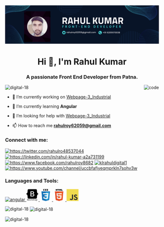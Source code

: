 ![logo](https://github.com/digital-18/digital-18/blob/main/Purple%20Gradient%20Digital%20Marketing%20LinkedIn%20Banner%20(1).png)
<h1 align="center">Hi 👋, I'm Rahul Kumar</h1>
<h3 align="center">A passionate Front End Developer from Patna.</h3>

<img src="https://camo.githubusercontent.com/cae12fddd9d6982901d82580bdf321d81fb299141098ca1c2d4891870827bf17/68747470733a2f2f6d69726f2e6d656469756d2e636f6d2f6d61782f313336302f302a37513379765349765f7430696f4a2d5a2e676966" alt="code" align= "right">

<p align="left"> <img src="https://komarev.com/ghpvc/?username=digital-18&label=Profile%20views&color=0e75b6&style=flat" alt="digital-18" /> </p>

- 🔭 I’m currently working on [Webpage-3_Industrial](https://digital-18.github.io/Webpage-3/)

- 🌱 I’m currently learning **Angular**

- 🤝 I’m looking for help with [Webpage-3_Industrial](https://digital-18.github)

- 📫 How to reach me **rahulroy62059@gmail.com**

<h3 align="left">Connect with me:</h3>
<p align="left">
<a href="https://twitter.com/https://twitter.com/rahulro48537044" target="blank"><img align="center" src="https://raw.githubusercontent.com/rahuldkjain/github-profile-readme-generator/master/src/images/icons/Social/twitter.svg" alt="https://twitter.com/rahulro48537044" height="30" width="40" /></a>
<a href="https://linkedin.com/in/https://linkedin.com/in/rahul-kumar-a2a731199" target="blank"><img align="center" src="https://raw.githubusercontent.com/rahuldkjain/github-profile-readme-generator/master/src/images/icons/Social/linked-in-alt.svg" alt="https://linkedin.com/in/rahul-kumar-a2a731199" height="30" width="40" /></a>
<a href="https://fb.com/https://www.facebook.com/rahulroy8682" target="blank"><img align="center" src="https://raw.githubusercontent.com/rahuldkjain/github-profile-readme-generator/master/src/images/icons/Social/facebook.svg" alt="https://www.facebook.com/rahulroy8682" height="30" width="40" /></a>
<a href="https://instagram.com/klrahuldigital1" target="blank"><img align="center" src="https://raw.githubusercontent.com/rahuldkjain/github-profile-readme-generator/master/src/images/icons/Social/instagram.svg" alt="klrahuldigital1" height="30" width="40" /></a>
<a href="https://www.youtube.com/c/https://www.youtube.com/channel/uccbfafjyeqmprkln7sohv3w" target="blank"><img align="center" src="https://raw.githubusercontent.com/rahuldkjain/github-profile-readme-generator/master/src/images/icons/Social/youtube.svg" alt="https://www.youtube.com/channel/uccbfafjyeqmprkln7sohv3w" height="30" width="40" /></a>
</p>

<h3 align="left">Languages and Tools:</h3>
<p align="left"> <a href="https://angular.io" target="_blank" rel="noreferrer"> <img src="https://angular.io/assets/images/logos/angular/angular.svg" alt="angular" width="40" height="40"/> </a> <a href="https://getbootstrap.com" target="_blank" rel="noreferrer"> <img src="https://raw.githubusercontent.com/devicons/devicon/master/icons/bootstrap/bootstrap-plain-wordmark.svg" alt="bootstrap" width="40" height="40"/> </a> <a href="https://www.w3schools.com/css/" target="_blank" rel="noreferrer"> <img src="https://raw.githubusercontent.com/devicons/devicon/master/icons/css3/css3-original-wordmark.svg" alt="css3" width="40" height="40"/> </a> <a href="https://www.w3.org/html/" target="_blank" rel="noreferrer"> <img src="https://raw.githubusercontent.com/devicons/devicon/master/icons/html5/html5-original-wordmark.svg" alt="html5" width="40" height="40"/> </a>  <a href="https://developer.mozilla.org/en-US/docs/Web/JavaScript" target="_blank" rel="noreferrer"> <img src="https://raw.githubusercontent.com/devicons/devicon/master/icons/javascript/javascript-original.svg" alt="javascript" width="40" height="40"/> </a> 

<p><img align="left" src="https://github-readme-stats.vercel.app/api/top-langs?username=digital-18&show_icons=true&locale=en&layout=compact" alt="digital-18" /></p>

<p>&nbsp;<img align="center" src="https://github-readme-stats.vercel.app/api?username=digital-18&show_icons=true&locale=en" alt="digital-18" /></p>

<p><img align="center" src="https://github-readme-streak-stats.herokuapp.com/?user=digital-18&" alt="digital-18" /></p>
